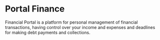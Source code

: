 # Portal Finance

Financial Portal is a platform for personal management of financial transactions, having control over your income and expenses and deadlines for making debt payments and collections.